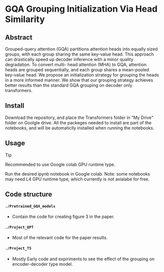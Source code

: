 # GQA Grouping Initialization Via Head Similarity

## Abstract
Grouped-query attention (GQA) partitions attention heads into equally sized groups,
with each group sharing the same key-value head. This approach can drastically
speed up decoder inference with a minor quality degradation. To convert multi-
head attention (MHA) to GQA, attention heads are grouped sequentially, and each
group shares a mean-pooled key-value head. We propose an initialization strategy
for grouping the heads in a more informed manner. We show that our grouping
strategy achieves better results than the standard GQA grouping on decoder only
transformers.

## Install
Download the repository, and place the Transformers folder in "My Drive" folder on Goolgle drive.
All the packeges needed to install are part of the notebooks, and will be automaticlly installed when running the notebooks.

## Usage
> [!TIP]
> Recommended to use Google colab GPU runtime type.

Run the desired ipynb notebook in Google colab.
Note: some notebooks may need L4 GPU runtime type, which currently is not avialabe for free.

## Code structure
#### `./Pretrained_GQA_models`
   * Contain the code for creating figure 3 in the paper.
#### `./Project_OPT`
   * Most of the relevant code for the paper results.
#### `./Project_T5` 
   * Mostly Early code and expiriments to see the effect of the grouping on encoder-decoder type model.
